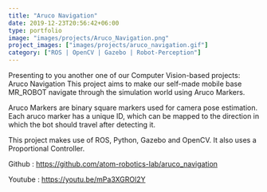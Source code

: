 ```yaml
---
title: "Aruco Navigation"
date: 2019-12-23T20:56:42+06:00
type: portfolio
image: "images/projects/Aruco_Navigation.png"
project_images: ["images/projects/aruco_navigation.gif"]
category: ["ROS | OpenCV | Gazebo | Robot-Perception"]
---
```


Presenting to you another one of our Computer Vision-based projects: Aruco Navigation
This project aims to make our self-made mobile base MR_ROBOT navigate through the simulation world using Aruco Markers.

Aruco Markers are binary square markers used for camera pose estimation. Each aruco marker has a unique ID, 
which can be mapped to the direction in which the bot should travel after detecting it.

This project makes use of ROS, Python, Gazebo and OpenCV. It also uses a Proportional Controller.

Github : https://github.com/atom-robotics-lab/aruco_navigation

Youtube : https://youtu.be/mPa3XGROl2Y

